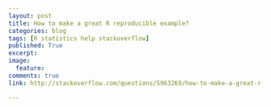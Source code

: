 ```yaml
---
layout: post
title: How to make a great R reproducible example?
categories: blog
tags: [R statistics help stackoverflow]
published: True
excerpt: 
image: 
  feature:
comments: true
link: http://stackoverflow.com/questions/5963269/how-to-make-a-great-r-reproducible-example?rq=1

---
```


